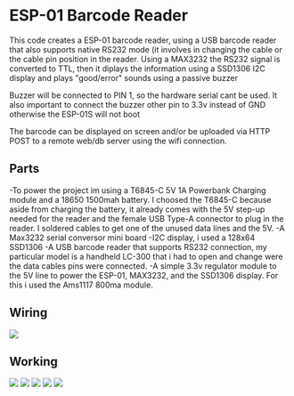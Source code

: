 # **ESP-01 Barcode Reader**

This code creates a ESP-01 barcode reader, using a USB barcode reader that also supports native RS232 mode (it involves in changing the cable or the cable pin position in the reader.
Using a MAX3232 the RS232 signal is converted to TTL, then it diplays the information using a SSD1306 I2C display and plays "good/error" sounds using a passive buzzer

Buzzer will be connected to PIN 1, so the hardware serial cant be used. It also important to connect the buzzer other pin to 3.3v instead of GND otherwise the ESP-01S will not boot

The barcode can be displayed on screen and/or be uploaded via HTTP POST to a remote web/db server using the wifi connection.

## Parts
-To power the project im using a T6845-C 5V 1A Powerbank Charging module and a 18650 1500mah battery. I choosed the T6845-C because aside from charging the battery, it already comes with the 5V step-up needed for the reader and the female USB Type-A connector to plug in the reader. I soldered cables to get one of the unused data lines and the 5V. 
-A Max3232 serial conversor mini board
-I2C display, i used a 128x64 SSD1306
-A USB barcode reader that supports RS232 connection, my particular model is a handheld LC-300 that i had to open and change were the data cables pins were connected.
-A simple 3.3v regulator module to the 5V line to power the ESP-01, MAX3232, and the SSD1306 display. For this i used the Ams1117 800ma module.

## Wiring
![](https://i.imgur.com/th3fjP8.png)

## Working
![](https://i.imgur.com/IH4puqW.jpg)
![](https://i.imgur.com/3AeeoM9.jpg)
![](https://i.imgur.com/EWxCUFZ.jpg)
![](https://i.imgur.com/rNPBNdv.jpg)
![](https://i.imgur.com/senVqkW.jpg)
